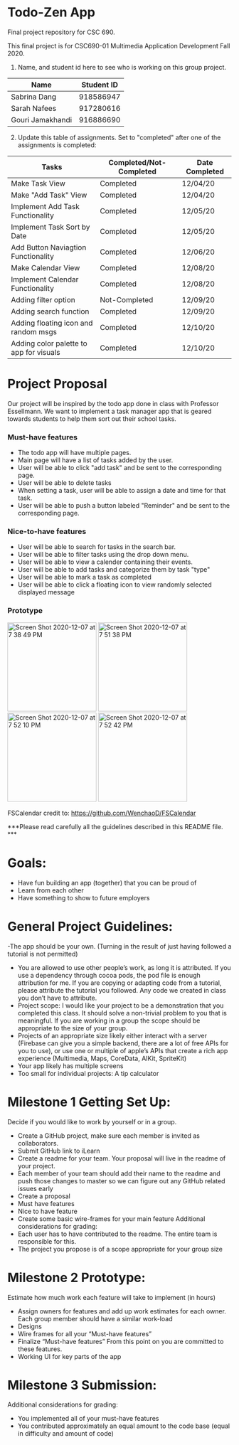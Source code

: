 # Todo-Zen App
Final project repository for CSC 690.

This final project is for CSC690-01 Multimedia Application Development Fall 2020.

1. Name, and student id here to see who is working on this group project.


| Name                     |   Student ID  |
| ------------------------ | ------------- |
| Sabrina Dang             |   918586947   |
| Sarah Nafees             |   917280616   |
| Gouri Jamakhandi         |   916886690   |



2. Update this table of assignments. Set to "completed" after one of the assignments is completed:


| Tasks                                  |   Completed/Not-Completed  | Date Completed |
| -------------------------------------- | -------------------------- | -------------- |
| Make Task View                         |        Completed           |    12/04/20    |
| Make "Add Task" View                   |        Completed           |    12/04/20    |
| Implement Add Task Functionality       |        Completed           |    12/05/20    |
| Implement Task Sort by Date            |        Completed           |    12/05/20    |
| Add Button Naviagtion Functionality    |        Completed           |    12/06/20    |
| Make Calendar View                     |        Completed           |    12/08/20    |
| Implement Calendar Functionality       |        Completed           |    12/08/20    |
| Adding filter option                   |      Not-Completed         |    12/09/20    |
| Adding search function                 |        Completed           |    12/09/20    |
| Adding floating icon and random msgs   |        Completed           |    12/10/20    |
| Adding color palette to app for visuals|        Completed           |    12/10/20    |




# Project Proposal
Our project will be inspired by the todo app done in class with Professor Essellmann. We want to implement a task manager app that 
is geared towards students to help them sort out their school tasks.

### Must-have features
- The todo app will have multiple pages. 
- Main page will have a list of tasks added by the user. 
- User will be able to click "add task" and be sent to the corresponding page.
- User will be able to delete tasks
- When setting a task, user will be able to assign a date and time for that task. 
- User will be able to push a button labeled "Reminder" and be sent to the corresponding page.

### Nice-to-have features
- User will be able to search for tasks in the search bar.
- User will be able to filter tasks using the drop down menu.
- User will be able to view a calender containing their events.
- User will be able to add tasks and categorize them by task "type"
- User will be able to mark a task as completed
- User will be able to click a floating icon to view randomly selected displayed message

### Prototype
<img width="200" alt="Screen Shot 2020-12-07 at 7 38 49 PM" src="https://user-images.githubusercontent.com/55061688/101437853-f086a200-38c5-11eb-9eac-fdf0401935d9.png">

<img width="200" alt="Screen Shot 2020-12-07 at 7 51 38 PM" src="https://user-images.githubusercontent.com/55061688/101437914-13b15180-38c6-11eb-8ec4-14d5a90cbe13.png">

<img width="200" alt="Screen Shot 2020-12-07 at 7 52 10 PM" src="https://user-images.githubusercontent.com/55061688/101437946-1f9d1380-38c6-11eb-806e-9a7699eda5ec.png">

<img width="200" alt="Screen Shot 2020-12-07 at 7 52 42 PM" src="https://user-images.githubusercontent.com/55061688/101437966-2af03f00-38c6-11eb-8de4-442268e96bcc.png">

FSCalendar credit to: https://github.com/WenchaoD/FSCalendar

***Please read carefully all the guidelines described in this README file. ***
# Goals:

* Have fun building an app (together) that you can be proud of
* Learn from each other
* Have something to show to future employers

# General Project Guidelines:

-The app should be your own. (Turning in the result of just having followed a tutorial is not
permitted)
- You are allowed to use other people’s work, as long it is attributed. If you use a dependency
through cocoa pods, the pod file is enough attribution for me. If you are copying or adapting
code from a tutorial, please attribute the tutorial you followed. Any code we created in class
you don’t have to attribute.
- Project scope: I would like your project to be a demonstration that you completed this class.
It should solve a non-trivial problem to you that is meaningful. If you are working in a group
the scope should be appropriate to the size of your group.
- Projects of an appropriate size likely either interact with a server (Firebase can give you a
simple backend, there are a lot of free APIs for you to use), or use one or multiple of
apple’s APIs that create a rich app experience (Multimedia, Maps, CoreData, AIKit,
SpriteKit)
- Your app likely has multiple screens
- Too small for individual projects: A tip calculator

# Milestone 1 Getting Set Up:

Decide if you would like to work by yourself or in a group.
- Create a GitHub project, make sure each member is invited as collaborators.
- Submit GitHub link to iLearn
- Create a readme for your team. Your proposal will live in the readme of your project.
- Each member of your team should add their name to the readme and push those changes to
master so we can figure out any GitHub related issues early
- Create a proposal
- Must have features
- Nice to have feature
- Create some basic wire-frames for your main feature
Additional considerations for grading:
- Each user has to have contributed to the readme. The entire team is responsible for this.
- The project you propose is of a scope appropriate for your group size

# Milestone 2 Prototype:
 Estimate how much work each feature will take to implement (in hours)
- Assign owners for features and add up work estimates for each owner. Each group member
should have a similar work-load
- Designs
- Wire frames for all your “Must-have features”
- Finalize “Must-have features”
From this point on you are committed to these features.
- Working UI for key parts of the app

# Milestone 3 Submission:
Additional considerations for grading:
- You implemented all of your must-have features
- You contributed approximately an equal amount to the code base (equal in difficulty and
amount of code)





 


